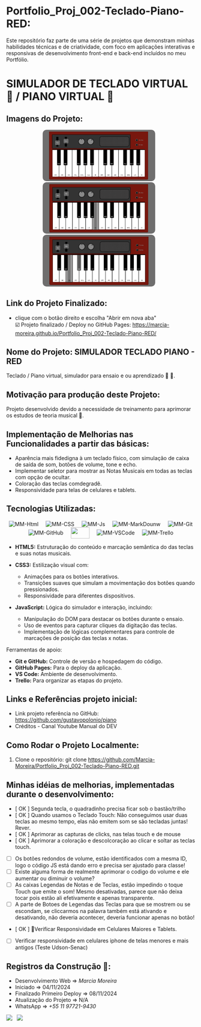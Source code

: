 # Portfolio_Proj_002-Teclado-Piano-RED:

Este repositório faz parte de uma série de projetos que demonstram minhas habilidades técnicas e de criatividade, com foco em aplicações interativas e responsivas de desenvolvimento front-end e back-end incluídos no meu Portfólio.

# SIMULADOR DE TECLADO VIRTUAL 🎹 / PIANO VIRTUAL 🎹

## Imagens do Projeto:
<!-- style="display: flex; justify-content: center; text-align: center; gap: 20px;" -->
<div style="display: inline_block" align="center">
   <img src="./img-readme/img-simulador-teclado_1.png" alt="Captura de Tela 1" width="300" style="margin-right: 10px; border-radius: 10px;">
   
   <img src="./img-readme/img-simulador-teclado_2.png" alt="Captura de Tela 2" width="300" style="margin-right: 10px; border-radius: 10px;">
   
   <img src="./img-readme/img-simulador-teclado_3.png" alt="Captura de Tela 3" width="300" style="margin-right: 10px; border-radius: 10px;">
</div>

## Link do Projeto Finalizado:
* clique com o botão direito e escolha "Abrir em nova aba"  
☑️ Projeto finalizado / Deploy no GitHub Pages: https://marcia-moreira.github.io/Portfolio_Proj_002-Teclado-Piano-RED/

## Nome do Projeto: SIMULADOR TECLADO PIANO - RED
Teclado / Piano virtual, simulador para ensaio e ou aprendizado 🎹 🎼.

## Motivação para produção deste Projeto:
Projeto desenvolvido devido a necessidade de treinamento para aprimorar os estudos de teoria musical 🎼.

## Implementação de Melhorias nas Funcionalidades a partir das básicas:

- Aparência mais fidedigna à um teclado físico, com simulação de caixa de saída de som, botões de volume, tone e echo.
- Implementar seletor para mostrar as Notas Musicais em todas as teclas com opção de ocultar.
- Coloração  das teclas comdegradê.
- Responsividade para telas de celulares e tablets.

## Tecnologias Utilizadas:
<!-- https://devicon.dev/ -->
<div style="display: inline_block" align="center">
    <img align="center" alt="MM-Html" height="30" width="30" src="https://cdn.jsdelivr.net/gh/devicons/devicon/icons/html5/html5-plain-wordmark.svg">
    &nbsp;&nbsp;&nbsp;
    <img align="center" alt="MM-CSS" height="30" width="30" src="https://cdn.jsdelivr.net/gh/devicons/devicon/icons/css3/css3-plain-wordmark.svg">
    &nbsp;&nbsp;&nbsp;
    <img align="center" alt="MM-Js" height="30" width="30" src="https://cdn.jsdelivr.net/gh/devicons/devicon/icons/javascript/javascript-original.svg">
    &nbsp;&nbsp;&nbsp;
    <img align="center" alt="MM-MarkDounw" height="30" width="30" src="https://cdn.jsdelivr.net/gh/devicons/devicon/icons/markdown/markdown-original.svg">
    &nbsp;&nbsp;&nbsp;
    <img align="center" alt="MM-Git" height="30" width="30" src="https://cdn.jsdelivr.net/gh/devicons/devicon/icons/git/git-plain-wordmark.svg">
    &nbsp;&nbsp;&nbsp;
    <img align="center" alt="MM-GitHub" height="30" width="30" src="https://cdn.jsdelivr.net/gh/devicons/devicon/icons/github/github-original-wordmark.svg">
    &nbsp;&nbsp;&nbsp;
    <!-- <img align="center" alt="MM-GitHubPage" height="20" width="30" src=""> -->
    <a href="https://marcia-moreira.github.io/Challange_01-WoMakersCode-Intro_Star_Wars_MM/" alt="Minha_Pagina" target="_blank"><img align="center" height="30" width="50" src="https://img.shields.io/badge/github%20pages-121013?style=for-the-badge&logo=github&logoColor=white" target="_blank"></a>
    &nbsp;&nbsp;&nbsp;
    <img align="center" alt="MM-VSCode" height="30" width="30" src="https://cdn.jsdelivr.net/gh/devicons/devicon@latest/icons/vscode/vscode-original-wordmark.svg">    
    &nbsp;&nbsp;&nbsp;
    <img align="center" alt="MM-Trello" height="35" width="35" src="https://cdn.jsdelivr.net/gh/devicons/devicon/icons/trello/trello-plain-wordmark.svg">
    &nbsp;&nbsp;&nbsp;
</div>

- **HTML5:** Estruturação do conteúdo e marcação semântica do das teclas e suas notas musicais.

- **CSS3:** Estilização visual com:
  - Animações para os botões interativos.
  - Transições suaves que simulam a movimentação dos botões quando pressionados.
  - Responsividade para diferentes dispositivos.

- **JavaScript:** Lógica do simulador e interação, incluindo:
  - Manipulação do DOM para destacar os botões durante o ensaio.
  - Uso de eventos para capturar cliques da digitação das teclas.
  - Implementação de lógicas complementares para controle de marcações de posição das teclas  x notas.

Ferramentas de apoio:
- **Git e GitHub:** Controle de versão e hospedagem do código.
- **GitHub Pages:** Para o deploy da aplicação.
- **VS Code:** Ambiente de desenvolvimento.
- **Trello:** Para organizar as etapas do projeto.

## Links e Referências  projeto inicial:
- Link projeto referência no GitHub: https://github.com/gustavopolonio/piano
- Créditos - Canal Youtube Manual do DEV

## Como Rodar o Projeto Localmente:
1. Clone o repositório:
   git clone https://github.com/Marcia-Moreira/Portfolio_Proj_002-Teclado-Piano-RED.git

## Minhas idéias de melhorias, implementadas durante o desenvolvimento:
- [ OK ] Segunda tecla, o quadradinho precisa ficar sob o bastão/trilho
- [ OK ] Quando usamos o Teclado Touch: Não conseguimos usar duas teclas ao mesmo tempo, elas não emitem som se são tecladas juntas! Rever.
- [ OK ] Aprimorar as capturas de clicks, nas telas touch e de mouse
- [ OK ] Aprimorar a coloração e descolcoração ao clicar e soltar as teclas touch.
- [    ] Os botões redondos de volume, estão identificados com a mesma ID, logo o código JS está dando erro e precisa ser ajustado para classe!
- [    ] Existe alguma forma de realmente aprimorar o codigo do volume e ele aumentar ou diminuir o volume?
- [    ] As caixas Legendas de Notas e de Teclas, estão impedindo o toque Touch que emite o som! Mesmo desativadas, parece que não deixa tocar pois estão ali efetivamente e apenas transparente.
- [    ] A parte de Botoes de Legendas das Teclas para que se mostrem ou se escondam, se cliccarmos na palavra também está ativando e desativando, não deveria acontecer, deveria funcionar apenas no botão!
- [ OK ] 🤳Verificar Responsividade em Celulares Maiores e Tablets.
- [    ] Verificar responsividade em celulares iphone de telas menores e mais antigos (Teste Udson-Senac)

## Registros da Construção 🧱:
- Desenvolvimento Web => *Marcia Moreira*
- Iniciado => 04/11/2024
- Finalizado Primeiro Deploy => 08/11/2024
- Atualização do Projeto => N/A
- WhatsApp => *+55 11 97721-9430*
<div style="display: inline_block">
    <!-- WhatsApp -->
    <a href="https://wa.me/5511977219430" alt="Meu_WhatsApp" target="_blank"><img src="https://img.shields.io/badge/WhatsApp-25D366?style=for-the-badge&logo=whatsapp&logoColor=white" target="_blank"></a> &nbsp;
    <!-- Linkedin -->
    <a href="https://www.linkedin.com/in/marciamoreiramm/" target="_blank"><img src="https://img.shields.io/badge/linkedin-%230077B5.svg?style=for-the-badge&logo=linkedin&logoColor=white" target="_blank"></a> &nbsp;
</div>

##
